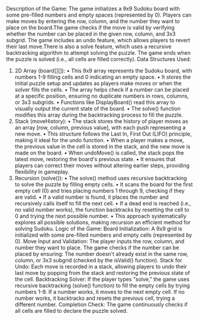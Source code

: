 
Description of the Game: 
The game initializes a 9x9 Sudoku board with some pre-filled numbers and empty spaces (represented by 0). Players can make moves by entering the row, column, and the number they want to place on the board.The game checks if the move is valid by verifying whether the number can be placed in the given row, column, and 3x3 subgrid. The game includes an undo feature, which allows players to revert their last move.There is also a solve feature, which uses a recursive backtracking algorithm to attempt solving the puzzle. The game ends when the puzzle is solved (i.e., all cells are filled correctly).
Data Structures Used: 
1. 2D Array (board[][]):
•	This 9x9 array represents the Sudoku board, with numbers 1-9 filling cells and 0 indicating an empty space.
•	It stores the initial puzzle setup and updates as players make moves or when the solver fills the cells.
•	The array helps check if a number can be placed at a specific position, ensuring no duplicate numbers in rows, columns, or 3x3 subgrids.
•	Functions like DisplayBoard() read this array to visually output the current state of the board.
•	The solve() function modifies this array during the backtracking process to fill the puzzle.
2. Stack (moveHistory):
•	The stack stores the history of player moves as an array [row, column, previous value], with each push representing a new move.
•	This structure follows the Last In, First Out (LIFO) principle, making it ideal for the undo function.
•	When a player makes a move, the previous value in the cell is stored in the stack, and the new move is made on the board.
•	When undoMove() is called, the stack pops the latest move, restoring the board's previous state.
•	It ensures that players can correct their moves without altering earlier steps, providing flexibility in gameplay.
3. Recursion (solve()):
•	The solve() method uses recursive backtracking to solve the puzzle by filling empty cells.
•	It scans the board for the first empty cell (0) and tries placing numbers 1 through 9, checking if they are valid.
•	If a valid number is found, it places the number and recursively calls itself to fill the next cell.
•	If a dead end is reached (i.e., no valid number works), the function backtracks by resetting the cell to 0 and trying the next possible number.
•	This approach systematically explores all possible solutions, making recursion an efficient method for solving Sudoku.
Logic of the Game:
 Board Initialization: A 9x9 grid is initialized with some pre-filled numbers and empty cells (represented by 0).
 Move Input and Validation: The player inputs the row, column, and number they want to place. The game checks if the number can be placed by ensuring:
The number doesn't already exist in the same row, column, or 3x3 subgrid (checked by the isValid() function).
Stack for Undo: Each move is recorded in a stack, allowing players to undo their last move by popping from the stack and restoring the previous state of the cell.
Backtracking Solver: If the player types "solve," the game uses recursive backtracking (solve() function) to fill the empty cells by trying numbers 1-9. If a number works, it moves to the next empty cell. If no number works, it backtracks and resets the previous cell, trying a different number.
Completion Check: The game continuously checks if all cells are filled to declare the puzzle solved.


